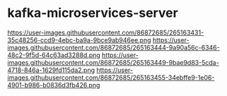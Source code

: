 # kafka-microservices-server
https://user-images.githubusercontent.com/86872685/265163431-35c48256-ccd9-4ebc-ba9a-9bce9ab946ee.png
https://user-images.githubusercontent.com/86872685/265163444-9a90a56c-6346-48c2-9f5d-64c63ad3288d.png
https://user-images.githubusercontent.com/86872685/265163449-9bae9d83-5cda-4718-846a-1629fd115da2.png
https://user-images.githubusercontent.com/86872685/265163455-34ebffe9-1e06-4901-b986-b0836d3fb426.png
